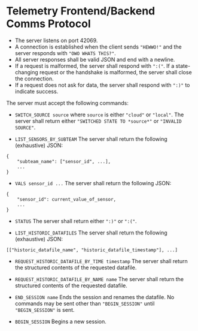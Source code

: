 # Telemetry Frontend/Backend Comms Protocol

- The server listens on port 42069.
- A connection is established when the client sends `"HEWWO!"` and the server responds with `"OWO WHATS THIS?"`.
- All server responses shall be valid JSON and end with a newline. 
- If a request is malformed, the server shall respond with `":("`. If a state-changing request or the handshake is malformed, the server shall close the connection.
- If a request does not ask for data, the server shall respond with `":)"` to indicate success.


The server must accept the following commands:

- `SWITCH_SOURCE source`
where `source` is either `"cloud"` or `"local"`. The server shall return either `"SWITCHED STATE TO *source*"` or `"INVALID SOURCE"`.

- `LIST_SENSORS_BY_SUBTEAM` 
The server shall return the following (exhaustive) JSON:
```
{
    "subteam_name": ["sensor_id", ...],
    ...
}
```

- `VALS sensor_id ...`
The server shall return the following JSON:
```
{
    "sensor_id": current_value_of_sensor,
    ...
}
```

- `STATUS`
The server shall return either `":)"` or `":("`.

- `LIST_HISTORIC_DATAFILES`
The server shall return the following (exhaustive) JSON:
```
[["historic_datafile_name", "historic_datafile_timestamp"], ...]
```

- `REQUEST_HISTORIC_DATAFILE_BY_TIME timestamp`
The server shall return the structured contents of the requested datafile.

- `REQUEST_HISTORIC_DATAFILE_BY_NAME name`
The server shall return the structured contents of the requested datafile.

- `END_SESSION name`
Ends the session and renames the datafile. No commands may be sent other than `"BEGIN_SESSION"` until `"BEGIN_SESSION"` is sent.

- `BEGIN_SESSION`
Begins a new session.
